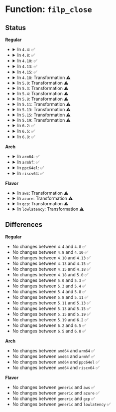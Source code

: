 # Function: <code>filp_close</code>

## Status
<b>Regular</b>
<ul>
<li>
<details>
<summary>In <code>4.4</code>: ✅</summary>

```c
int filp_close(struct file *filp, fl_owner_t id);
```

**Collision:** Unique Global

**Inline:** No

**Transformation:** False

**Instances:**

```
In fs/open.c (ffffffff812097c0)
Location: fs/open.c:1078
Inline: False
Direct callers:
  - kernel/acct.c:SyS_acct
  - kernel/acct.c:SyS_acct
  - kernel/acct.c:SyS_acct
  - kernel/acct.c:SyS_acct
  - mm/swapfile.c:SyS_swapoff
  - mm/swapfile.c:SyS_swapoff
  - mm/swapfile.c:SyS_swapon
  - fs/file.c:do_dup2
  - fs/file.c:__close_fd
  - fs/file.c:do_close_on_exec
  - fs/coredump.c:do_coredump
```
**Symbols:**

```
ffffffff812097c0-ffffffff81209830: filp_close (STB_GLOBAL)
```
</details>
</li>
<li>
<details>
<summary>In <code>4.8</code>: ✅</summary>

```c
int filp_close(struct file *filp, fl_owner_t id);
```

**Collision:** Unique Global

**Inline:** No

**Transformation:** False

**Instances:**

```
In fs/open.c (ffffffff8122f5b0)
Location: fs/open.c:1089
Inline: False
Direct callers:
  - kernel/acct.c:SyS_acct
  - kernel/acct.c:SyS_acct
  - kernel/acct.c:SyS_acct
  - kernel/acct.c:SyS_acct
  - mm/swapfile.c:SyS_swapon
  - mm/swapfile.c:SyS_swapoff
  - mm/swapfile.c:SyS_swapoff
  - fs/file.c:do_dup2
  - fs/file.c:do_close_on_exec
  - fs/file.c:__close_fd
  - fs/coredump.c:do_coredump
```
**Symbols:**

```
ffffffff8122f5b0-ffffffff8122f621: filp_close (STB_GLOBAL)
```
</details>
</li>
<li>
<details>
<summary>In <code>4.10</code>: ✅</summary>

```c
int filp_close(struct file *filp, fl_owner_t id);
```

**Collision:** Unique Global

**Inline:** No

**Transformation:** False

**Instances:**

```
In fs/open.c (ffffffff81241b00)
Location: fs/open.c:1106
Inline: False
Direct callers:
  - kernel/acct.c:SyS_acct
  - kernel/acct.c:SyS_acct
  - kernel/acct.c:SyS_acct
  - kernel/acct.c:SyS_acct
  - mm/swapfile.c:SyS_swapon
  - mm/swapfile.c:SyS_swapoff
  - mm/swapfile.c:SyS_swapoff
  - fs/file.c:do_dup2
  - fs/file.c:do_close_on_exec
  - fs/file.c:__close_fd
  - fs/coredump.c:do_coredump
```
**Symbols:**

```
ffffffff81241b00-ffffffff81241b71: filp_close (STB_GLOBAL)
```
</details>
</li>
<li>
<details>
<summary>In <code>4.13</code>: ✅</summary>

```c
int filp_close(struct file *filp, fl_owner_t id);
```

**Collision:** Unique Global

**Inline:** No

**Transformation:** False

**Instances:**

```
In fs/open.c (ffffffff8124cea0)
Location: fs/open.c:1132
Inline: False
Direct callers:
  - kernel/acct.c:SyS_acct
  - kernel/acct.c:SyS_acct
  - kernel/acct.c:SyS_acct
  - kernel/acct.c:SyS_acct
  - mm/swapfile.c:SyS_swapon
  - mm/swapfile.c:SyS_swapoff
  - mm/swapfile.c:SyS_swapoff
  - fs/file.c:do_dup2
  - fs/file.c:do_close_on_exec
  - fs/file.c:__close_fd
  - fs/coredump.c:do_coredump
  - fs/coredump.c:do_coredump
  - fs/coredump.c:do_coredump
```
**Symbols:**

```
ffffffff8124cea0-ffffffff8124cf13: filp_close (STB_GLOBAL)
```
</details>
</li>
<li>
<details>
<summary>In <code>4.15</code>: ✅</summary>

```c
int filp_close(struct file *filp, fl_owner_t id);
```

**Collision:** Unique Global

**Inline:** No

**Transformation:** False

**Instances:**

```
In fs/open.c (ffffffff8126ee10)
Location: fs/open.c:1132
Inline: False
Direct callers:
  - kernel/acct.c:SyS_acct
  - kernel/acct.c:SyS_acct
  - kernel/acct.c:SyS_acct
  - kernel/acct.c:SyS_acct
  - mm/swapfile.c:SYSC_swapon
  - mm/swapfile.c:SYSC_swapoff
  - mm/swapfile.c:SYSC_swapoff
  - fs/file.c:do_dup2
  - fs/file.c:do_close_on_exec
  - fs/file.c:__close_fd
  - fs/coredump.c:do_coredump
  - fs/coredump.c:do_coredump
  - fs/coredump.c:do_coredump
```
**Symbols:**

```
ffffffff8126ee10-ffffffff8126ee86: filp_close (STB_GLOBAL)
```
</details>
</li>
<li>
<details>
<summary>In <code>4.18</code>: Transformation ⚠️</summary>

```c
int filp_close(struct file *filp, fl_owner_t id);
```

**Collision:** Unique Global

**Inline:** No

**Transformation:** True

**Instances:**

```
In fs/open.c (0)
Location: fs/open.c:1174
Inline: False
Direct callers:
  - kernel/acct.c:acct_on
  - kernel/acct.c:acct_on
  - kernel/acct.c:acct_on
  - kernel/acct.c:acct_on
  - mm/swapfile.c:__do_sys_swapon
  - mm/swapfile.c:__do_sys_swapoff
  - mm/swapfile.c:__do_sys_swapoff
  - fs/file.c:do_dup2
  - fs/file.c:do_close_on_exec
  - fs/file.c:__close_fd
  - fs/coredump.c:do_coredump
  - fs/coredump.c:do_coredump
  - fs/coredump.c:do_coredump
```
**Symbols:**

```
ffffffff81297111-ffffffff81297125: filp_close.cold.22 (STB_LOCAL)
ffffffff81294ab0-ffffffff81294b17: filp_close (STB_GLOBAL)
```
</details>
</li>
<li>
<details>
<summary>In <code>5.0</code>: Transformation ⚠️</summary>

```c
int filp_close(struct file *filp, fl_owner_t id);
```

**Collision:** Unique Global

**Inline:** No

**Transformation:** True

**Instances:**

```
In fs/open.c (0)
Location: fs/open.c:1141
Inline: False
Direct callers:
  - kernel/acct.c:acct_on
  - kernel/acct.c:acct_on
  - kernel/acct.c:acct_on
  - kernel/acct.c:acct_on
  - mm/swapfile.c:__do_sys_swapon
  - mm/swapfile.c:__do_sys_swapoff
  - mm/swapfile.c:__do_sys_swapoff
  - fs/file.c:do_dup2
  - fs/file.c:do_close_on_exec
  - fs/file.c:__close_fd_get_file
  - fs/file.c:__close_fd
  - fs/coredump.c:do_coredump
  - fs/coredump.c:do_coredump
  - fs/coredump.c:do_coredump
```
**Symbols:**

```
ffffffff812abdc1-ffffffff812abdd5: filp_close.cold.19 (STB_LOCAL)
ffffffff812a9560-ffffffff812a95c7: filp_close (STB_GLOBAL)
```
</details>
</li>
<li>
<details>
<summary>In <code>5.3</code>: Transformation ⚠️</summary>

```c
int filp_close(struct file *filp, fl_owner_t id);
```

**Collision:** Unique Global

**Inline:** No

**Transformation:** True

**Instances:**

```
In fs/open.c (0)
Location: fs/open.c:1161
Inline: False
Direct callers:
  - kernel/acct.c:acct_on
  - kernel/acct.c:acct_on
  - kernel/acct.c:acct_on
  - kernel/acct.c:acct_on
  - mm/swapfile.c:__do_sys_swapon
  - mm/swapfile.c:__do_sys_swapoff
  - mm/swapfile.c:__do_sys_swapoff
  - fs/file.c:do_dup2
  - fs/file.c:do_close_on_exec
  - fs/file.c:__close_fd_get_file
  - fs/file.c:__close_fd
  - fs/coredump.c:do_coredump
  - fs/coredump.c:do_coredump
  - fs/coredump.c:do_coredump
```
**Symbols:**

```
ffffffff812c85d1-ffffffff812c85e5: filp_close.cold (STB_LOCAL)
ffffffff812c5cd0-ffffffff812c5d3b: filp_close (STB_GLOBAL)
```
</details>
</li>
<li>
<details>
<summary>In <code>5.4</code>: Transformation ⚠️</summary>

```c
int filp_close(struct file *filp, fl_owner_t id);
```

**Collision:** Unique Global

**Inline:** No

**Transformation:** True

**Instances:**

```
In fs/open.c (0)
Location: fs/open.c:1166
Inline: False
Direct callers:
  - kernel/acct.c:acct_on
  - kernel/acct.c:acct_on
  - kernel/acct.c:acct_on
  - kernel/acct.c:acct_on
  - mm/swapfile.c:__do_sys_swapon
  - mm/swapfile.c:__do_sys_swapoff
  - mm/swapfile.c:__do_sys_swapoff
  - fs/file.c:do_dup2
  - fs/file.c:do_close_on_exec
  - fs/file.c:__close_fd_get_file
  - fs/file.c:__close_fd
  - fs/coredump.c:do_coredump
  - fs/coredump.c:do_coredump
  - fs/coredump.c:do_coredump
```
**Symbols:**

```
ffffffff812d9fe1-ffffffff812d9ff5: filp_close.cold (STB_LOCAL)
ffffffff812d76e0-ffffffff812d774b: filp_close (STB_GLOBAL)
```
</details>
</li>
<li>
<details>
<summary>In <code>5.8</code>: Transformation ⚠️</summary>

```c
int filp_close(struct file *filp, fl_owner_t id);
```

**Collision:** Unique Global

**Inline:** No

**Transformation:** True

**Instances:**

```
In fs/open.c (0)
Location: fs/open.c:1273
Inline: False
Direct callers:
  - kernel/acct.c:acct_on
  - kernel/acct.c:acct_on
  - kernel/acct.c:acct_on
  - kernel/acct.c:acct_on
  - mm/swapfile.c:__do_sys_swapon
  - mm/swapfile.c:__do_sys_swapoff
  - mm/swapfile.c:__do_sys_swapoff
  - fs/file.c:do_dup2
  - fs/file.c:do_close_on_exec
  - fs/file.c:__close_fd
  - fs/io_uring.c:io_issue_sqe
  - fs/coredump.c:do_coredump
  - fs/proc/proc_sysctl.c:process_sysctl_arg
```
**Symbols:**

```
ffffffff81310463-ffffffff81310477: filp_close.cold (STB_LOCAL)
ffffffff8130d890-ffffffff8130d8fb: filp_close (STB_GLOBAL)
```
</details>
</li>
<li>
<details>
<summary>In <code>5.11</code>: Transformation ⚠️</summary>

```c
int filp_close(struct file *filp, fl_owner_t id);
```

**Collision:** Unique Global

**Inline:** No

**Transformation:** True

**Instances:**

```
In fs/open.c (0)
Location: fs/open.c:1271
Inline: False
Direct callers:
  - kernel/usermode_driver.c:blob_to_mnt
  - kernel/acct.c:acct_on
  - kernel/acct.c:acct_on
  - kernel/acct.c:acct_on
  - kernel/acct.c:acct_on
  - mm/swapfile.c:__do_sys_swapon
  - mm/swapfile.c:__do_sys_swapoff
  - mm/swapfile.c:__do_sys_swapoff
  - fs/file.c:replace_fd
  - fs/file.c:do_dup2
  - fs/file.c:do_close_on_exec
  - fs/file.c:__close_range
  - fs/io_uring.c:io_close
  - fs/coredump.c:do_coredump
  - fs/proc/proc_sysctl.c:process_sysctl_arg
```
**Symbols:**

```
ffffffff81bea480-ffffffff81bea494: filp_close.cold (STB_LOCAL)
ffffffff81319c90-ffffffff81319cfb: filp_close (STB_GLOBAL)
```
</details>
</li>
<li>
<details>
<summary>In <code>5.13</code>: Transformation ⚠️</summary>

```c
int filp_close(struct file *filp, fl_owner_t id);
```

**Collision:** Unique Global

**Inline:** No

**Transformation:** True

**Instances:**

```
In fs/open.c (0)
Location: fs/open.c:1293
Inline: False
Direct callers:
  - kernel/usermode_driver.c:umd_load_blob
  - kernel/usermode_driver.c:umd_load_blob
  - kernel/acct.c:acct_on
  - kernel/acct.c:acct_on
  - kernel/acct.c:acct_on
  - kernel/acct.c:acct_on
  - mm/swapfile.c:__do_sys_swapon
  - mm/swapfile.c:__do_sys_swapoff
  - mm/swapfile.c:__do_sys_swapoff
  - mm/huge_memory.c:split_huge_pages_in_file
  - fs/file.c:replace_fd
  - fs/file.c:do_dup2
  - fs/file.c:do_close_on_exec
  - fs/file.c:__close_range
  - fs/io_uring.c:io_issue_sqe
  - fs/coredump.c:do_coredump
  - fs/coredump.c:do_coredump
  - fs/coredump.c:do_coredump
  - fs/proc/proc_sysctl.c:process_sysctl_arg
```
**Symbols:**

```
ffffffff81bdc4ba-ffffffff81bdc4ce: filp_close.cold (STB_LOCAL)
ffffffff8131faa0-ffffffff8131fb0b: filp_close (STB_GLOBAL)
```
</details>
</li>
<li>
<details>
<summary>In <code>5.15</code>: Transformation ⚠️</summary>

```c
int filp_close(struct file *filp, fl_owner_t id);
```

**Collision:** Unique Global

**Inline:** No

**Transformation:** True

**Instances:**

```
In fs/open.c (0)
Location: fs/open.c:1311
Inline: False
Direct callers:
  - kernel/usermode_driver.c:umd_load_blob
  - kernel/usermode_driver.c:umd_load_blob
  - kernel/acct.c:acct_on
  - kernel/acct.c:acct_on
  - kernel/acct.c:acct_on
  - kernel/acct.c:acct_on
  - mm/swapfile.c:__do_sys_swapon
  - mm/swapfile.c:__do_sys_swapoff
  - mm/swapfile.c:__do_sys_swapoff
  - mm/huge_memory.c:split_huge_pages_in_file
  - fs/file.c:replace_fd
  - fs/file.c:do_dup2
  - fs/file.c:do_close_on_exec
  - fs/file.c:__close_range
  - fs/io_uring.c:io_close
  - fs/coredump.c:do_coredump
  - fs/coredump.c:do_coredump
  - fs/coredump.c:do_coredump
  - fs/proc/proc_sysctl.c:process_sysctl_arg
```
**Symbols:**

```
ffffffff81cc37b2-ffffffff81cc37c6: filp_close.cold (STB_LOCAL)
ffffffff8136d040-ffffffff8136d0ab: filp_close (STB_GLOBAL)
```
</details>
</li>
<li>
<details>
<summary>In <code>5.19</code>: Transformation ⚠️</summary>

```c
int filp_close(struct file *filp, fl_owner_t id);
```

**Collision:** Unique Global

**Inline:** No

**Transformation:** True

**Instances:**

```
In fs/open.c (0)
Location: fs/open.c:1378
Inline: False
Direct callers:
  - kernel/usermode_driver.c:umd_load_blob
  - kernel/usermode_driver.c:umd_load_blob
  - kernel/acct.c:acct_on
  - kernel/acct.c:acct_on
  - kernel/acct.c:acct_on
  - kernel/acct.c:acct_on
  - mm/swapfile.c:__do_sys_swapon
  - mm/swapfile.c:__do_sys_swapoff
  - mm/swapfile.c:__do_sys_swapoff
  - mm/huge_memory.c:split_huge_pages_in_file
  - fs/file.c:replace_fd
  - fs/file.c:do_dup2
  - fs/file.c:do_close_on_exec
  - fs/file.c:__close_range
  - fs/coredump.c:do_coredump
  - fs/coredump.c:do_coredump
  - fs/coredump.c:do_coredump
  - fs/coredump.c:do_coredump
  - fs/proc/proc_sysctl.c:process_sysctl_arg
  - io_uring/io_uring.c:io_close
```
**Symbols:**

```
ffffffff81e75f03-ffffffff81e75f17: filp_close.cold (STB_LOCAL)
ffffffff813eb3a0-ffffffff813eb40f: filp_close (STB_GLOBAL)
```
</details>
</li>
<li>
<details>
<summary>In <code>6.2</code>: ✅</summary>

```c
int filp_close(struct file *filp, fl_owner_t id);
```

**Collision:** Unique Global

**Inline:** No

**Transformation:** False

**Instances:**

```
In fs/open.c (ffffffff81473670)
Location: fs/open.c:1410
Inline: False
Direct callers:
  - kernel/usermode_driver.c:umd_load_blob
  - kernel/usermode_driver.c:umd_load_blob
  - kernel/acct.c:acct_on
  - kernel/acct.c:acct_on
  - kernel/acct.c:acct_on
  - kernel/acct.c:acct_on
  - mm/swapfile.c:__do_sys_swapon
  - mm/swapfile.c:__do_sys_swapoff
  - mm/swapfile.c:__do_sys_swapoff
  - mm/huge_memory.c:split_huge_pages_in_file
  - fs/file.c:replace_fd
  - fs/file.c:do_dup2
  - fs/file.c:do_close_on_exec
  - fs/file.c:__close_range
  - fs/coredump.c:do_coredump
  - fs/coredump.c:do_coredump
  - fs/coredump.c:do_coredump
  - fs/coredump.c:do_coredump
  - fs/proc/proc_sysctl.c:process_sysctl_arg
  - fs/proc/proc_sysctl.c:process_sysctl_arg
  - io_uring/openclose.c:io_close
```
**Symbols:**

```
ffffffff81473670-ffffffff81473701: filp_close (STB_GLOBAL)
```
</details>
</li>
<li>
<details>
<summary>In <code>6.5</code>: ✅</summary>

```c
int filp_close(struct file *filp, fl_owner_t id);
```

**Collision:** Unique Global

**Inline:** No

**Transformation:** False

**Instances:**

```
In fs/open.c (ffffffff814a7e70)
Location: fs/open.c:1506
Inline: False
Direct callers:
  - kernel/usermode_driver.c:umd_load_blob
  - kernel/usermode_driver.c:umd_load_blob
  - kernel/acct.c:acct_on
  - kernel/acct.c:acct_on
  - kernel/acct.c:acct_on
  - kernel/acct.c:acct_on
  - mm/swapfile.c:__do_sys_swapon
  - mm/swapfile.c:__do_sys_swapoff
  - mm/swapfile.c:__do_sys_swapoff
  - mm/huge_memory.c:split_huge_pages_in_file
  - fs/file.c:replace_fd
  - fs/file.c:do_dup2
  - fs/file.c:do_close_on_exec
  - fs/file.c:__close_range
  - fs/coredump.c:do_coredump
  - fs/coredump.c:do_coredump
  - fs/coredump.c:do_coredump
  - fs/coredump.c:do_coredump
  - fs/proc/proc_sysctl.c:process_sysctl_arg
  - fs/proc/proc_sysctl.c:process_sysctl_arg
  - io_uring/openclose.c:io_close
```
**Symbols:**

```
ffffffff814a7e70-ffffffff814a7f04: filp_close (STB_GLOBAL)
```
</details>
</li>
<li>
<details>
<summary>In <code>6.8</code>: ✅</summary>

```c
int filp_close(struct file *filp, fl_owner_t id);
```

**Collision:** Unique Global

**Inline:** No

**Transformation:** False

**Instances:**

```
In fs/open.c (ffffffff814d8ab0)
Location: fs/open.c:1523
Inline: False
Direct callers:
  - kernel/acct.c:acct_on
  - kernel/acct.c:acct_on
  - kernel/acct.c:acct_on
  - kernel/acct.c:acct_on
  - mm/swapfile.c:__do_sys_swapon
  - mm/swapfile.c:__do_sys_swapoff
  - mm/swapfile.c:__do_sys_swapoff
  - mm/huge_memory.c:split_huge_pages_in_file
  - fs/file.c:replace_fd
  - fs/file.c:do_dup2
  - fs/file.c:do_close_on_exec
  - fs/file.c:__close_range
  - fs/coredump.c:do_coredump
  - fs/coredump.c:do_coredump
  - fs/coredump.c:do_coredump
  - fs/coredump.c:do_coredump
  - fs/proc/proc_sysctl.c:process_sysctl_arg
  - fs/proc/proc_sysctl.c:process_sysctl_arg
  - io_uring/openclose.c:io_close
```
**Symbols:**

```
ffffffff814d8ab0-ffffffff814d8adf: filp_close (STB_GLOBAL)
```
</details>
</li>
</ul>
<b>Arch</b>
<ul>
<li>
<details>
<summary>In <code>arm64</code>: ✅</summary>

```c
int filp_close(struct file *filp, fl_owner_t id);
```

**Collision:** Unique Global

**Inline:** No

**Transformation:** False

**Instances:**

```
In fs/open.c (ffff80001037cac0)
Location: fs/open.c:1166
Inline: False
Direct callers:
  - kernel/acct.c:__arm64_sys_acct
  - kernel/acct.c:__arm64_sys_acct
  - kernel/acct.c:__arm64_sys_acct
  - kernel/acct.c:__arm64_sys_acct
  - mm/swapfile.c:__do_sys_swapon
  - mm/swapfile.c:__do_sys_swapoff
  - mm/swapfile.c:__do_sys_swapoff
  - fs/file.c:do_dup2
  - fs/file.c:do_close_on_exec
  - fs/file.c:__close_fd_get_file
  - fs/file.c:__close_fd
  - fs/coredump.c:do_coredump
```
**Symbols:**

```
ffff80001037cac0-ffff80001037cb58: filp_close (STB_GLOBAL)
```
</details>
</li>
<li>
<details>
<summary>In <code>armhf</code>: ✅</summary>

```c
int filp_close(struct file *filp, fl_owner_t id);
```

**Collision:** Unique Global

**Inline:** No

**Transformation:** False

**Instances:**

```
In fs/open.c (c056741c)
Location: fs/open.c:1166
Inline: False
Direct callers:
  - kernel/acct.c:__se_sys_acct
  - kernel/acct.c:__se_sys_acct
  - kernel/acct.c:__se_sys_acct
  - kernel/acct.c:__se_sys_acct
  - mm/swapfile.c:__do_sys_swapon
  - mm/swapfile.c:__do_sys_swapoff
  - mm/swapfile.c:__do_sys_swapoff
  - fs/file.c:do_dup2
  - fs/file.c:do_close_on_exec
  - fs/file.c:__close_fd_get_file
  - fs/file.c:__close_fd
  - fs/coredump.c:do_coredump
```
**Symbols:**

```
c056741c-c05674a8: filp_close (STB_GLOBAL)
```
</details>
</li>
<li>
<details>
<summary>In <code>ppc64el</code>: ✅</summary>

```c
int filp_close(struct file *filp, fl_owner_t id);
```

**Collision:** Unique Global

**Inline:** No

**Transformation:** False

**Instances:**

```
In fs/open.c (c000000000471db0)
Location: fs/open.c:1166
Inline: False
Direct callers:
  - kernel/acct.c:__se_sys_acct
  - kernel/acct.c:__se_sys_acct
  - mm/swapfile.c:__do_sys_swapon
  - mm/swapfile.c:__do_sys_swapoff
  - mm/swapfile.c:__do_sys_swapoff
  - fs/file.c:do_dup2
  - fs/file.c:do_close_on_exec
  - fs/file.c:__close_fd_get_file
  - fs/file.c:__close_fd
  - fs/coredump.c:do_coredump
  - fs/coredump.c:do_coredump
  - fs/coredump.c:do_coredump
```
**Symbols:**

```
c000000000471db0-c000000000471e84: filp_close (STB_GLOBAL)
```
</details>
</li>
<li>
<details>
<summary>In <code>riscv64</code>: ✅</summary>

```c
int filp_close(struct file *filp, fl_owner_t id);
```

**Collision:** Unique Global

**Inline:** No

**Transformation:** False

**Instances:**

```
In fs/open.c (ffffffe000253044)
Location: fs/open.c:1166
Inline: False
Direct callers:
  - kernel/acct.c:__se_sys_acct
  - kernel/acct.c:__se_sys_acct
  - kernel/acct.c:__se_sys_acct
  - kernel/acct.c:__se_sys_acct
  - mm/swapfile.c:__do_sys_swapon
  - mm/swapfile.c:__do_sys_swapoff
  - mm/swapfile.c:__do_sys_swapoff
  - fs/file.c:do_dup2
  - fs/file.c:do_close_on_exec
  - fs/file.c:__close_fd_get_file
  - fs/file.c:__close_fd
  - fs/coredump.c:do_coredump
  - fs/coredump.c:do_coredump
  - fs/coredump.c:do_coredump
```
**Symbols:**

```
ffffffe000253044-ffffffe0002530c4: filp_close (STB_GLOBAL)
```
</details>
</li>
</ul>
<b>Flavor</b>
<ul>
<li>
<details>
<summary>In <code>aws</code>: Transformation ⚠️</summary>

```c
int filp_close(struct file *filp, fl_owner_t id);
```

**Collision:** Unique Global

**Inline:** No

**Transformation:** True

**Instances:**

```
In fs/open.c (0)
Location: fs/open.c:1166
Inline: False
Direct callers:
  - kernel/acct.c:acct_on
  - kernel/acct.c:acct_on
  - kernel/acct.c:acct_on
  - kernel/acct.c:acct_on
  - mm/swapfile.c:__do_sys_swapon
  - mm/swapfile.c:__do_sys_swapoff
  - mm/swapfile.c:__do_sys_swapoff
  - fs/file.c:do_dup2
  - fs/file.c:do_close_on_exec
  - fs/file.c:__close_fd_get_file
  - fs/file.c:__close_fd
  - fs/coredump.c:do_coredump
  - fs/coredump.c:do_coredump
  - fs/coredump.c:do_coredump
```
**Symbols:**

```
ffffffff812d25c1-ffffffff812d25d5: filp_close.cold (STB_LOCAL)
ffffffff812cfcc0-ffffffff812cfd2b: filp_close (STB_GLOBAL)
```
</details>
</li>
<li>
<details>
<summary>In <code>azure</code>: Transformation ⚠️</summary>

```c
int filp_close(struct file *filp, fl_owner_t id);
```

**Collision:** Unique Global

**Inline:** No

**Transformation:** True

**Instances:**

```
In fs/open.c (0)
Location: fs/open.c:1166
Inline: False
Direct callers:
  - kernel/acct.c:acct_on
  - kernel/acct.c:acct_on
  - kernel/acct.c:acct_on
  - kernel/acct.c:acct_on
  - mm/swapfile.c:__do_sys_swapon
  - mm/swapfile.c:__do_sys_swapoff
  - mm/swapfile.c:__do_sys_swapoff
  - fs/file.c:do_dup2
  - fs/file.c:do_close_on_exec
  - fs/file.c:__close_fd_get_file
  - fs/file.c:__close_fd
  - fs/coredump.c:do_coredump
  - fs/coredump.c:do_coredump
  - fs/coredump.c:do_coredump
```
**Symbols:**

```
ffffffff812c3241-ffffffff812c3255: filp_close.cold (STB_LOCAL)
ffffffff812c0940-ffffffff812c09ab: filp_close (STB_GLOBAL)
```
</details>
</li>
<li>
<details>
<summary>In <code>gcp</code>: Transformation ⚠️</summary>

```c
int filp_close(struct file *filp, fl_owner_t id);
```

**Collision:** Unique Global

**Inline:** No

**Transformation:** True

**Instances:**

```
In fs/open.c (0)
Location: fs/open.c:1166
Inline: False
Direct callers:
  - kernel/acct.c:acct_on
  - kernel/acct.c:acct_on
  - kernel/acct.c:acct_on
  - kernel/acct.c:acct_on
  - mm/swapfile.c:__do_sys_swapon
  - mm/swapfile.c:__do_sys_swapoff
  - mm/swapfile.c:__do_sys_swapoff
  - fs/file.c:do_dup2
  - fs/file.c:do_close_on_exec
  - fs/file.c:__close_fd_get_file
  - fs/file.c:__close_fd
  - fs/coredump.c:do_coredump
  - fs/coredump.c:do_coredump
  - fs/coredump.c:do_coredump
```
**Symbols:**

```
ffffffff812d03d1-ffffffff812d03e5: filp_close.cold (STB_LOCAL)
ffffffff812cdad0-ffffffff812cdb3b: filp_close (STB_GLOBAL)
```
</details>
</li>
<li>
<details>
<summary>In <code>lowlatency</code>: Transformation ⚠️</summary>

```c
int filp_close(struct file *filp, fl_owner_t id);
```

**Collision:** Unique Global

**Inline:** No

**Transformation:** True

**Instances:**

```
In fs/open.c (0)
Location: fs/open.c:1166
Inline: False
Direct callers:
  - kernel/acct.c:acct_on
  - kernel/acct.c:acct_on
  - kernel/acct.c:acct_on
  - kernel/acct.c:acct_on
  - mm/swapfile.c:__do_sys_swapon
  - mm/swapfile.c:__do_sys_swapoff
  - mm/swapfile.c:__do_sys_swapoff
  - fs/file.c:do_dup2
  - fs/file.c:do_close_on_exec
  - fs/file.c:__close_fd_get_file
  - fs/file.c:__close_fd
  - fs/coredump.c:do_coredump
  - fs/coredump.c:do_coredump
  - fs/coredump.c:do_coredump
```
**Symbols:**

```
ffffffff812e1201-ffffffff812e1215: filp_close.cold (STB_LOCAL)
ffffffff812de8e0-ffffffff812de94b: filp_close (STB_GLOBAL)
```
</details>
</li>
</ul>

## Differences
<b>Regular</b>
<ul>
<li>
No changes between <code>4.4</code> and <code>4.8</code> ✅
</li>
<li>
No changes between <code>4.8</code> and <code>4.10</code> ✅
</li>
<li>
No changes between <code>4.10</code> and <code>4.13</code> ✅
</li>
<li>
No changes between <code>4.13</code> and <code>4.15</code> ✅
</li>
<li>
No changes between <code>4.15</code> and <code>4.18</code> ✅
</li>
<li>
No changes between <code>4.18</code> and <code>5.0</code> ✅
</li>
<li>
No changes between <code>5.0</code> and <code>5.3</code> ✅
</li>
<li>
No changes between <code>5.3</code> and <code>5.4</code> ✅
</li>
<li>
No changes between <code>5.4</code> and <code>5.8</code> ✅
</li>
<li>
No changes between <code>5.8</code> and <code>5.11</code> ✅
</li>
<li>
No changes between <code>5.11</code> and <code>5.13</code> ✅
</li>
<li>
No changes between <code>5.13</code> and <code>5.15</code> ✅
</li>
<li>
No changes between <code>5.15</code> and <code>5.19</code> ✅
</li>
<li>
No changes between <code>5.19</code> and <code>6.2</code> ✅
</li>
<li>
No changes between <code>6.2</code> and <code>6.5</code> ✅
</li>
<li>
No changes between <code>6.5</code> and <code>6.8</code> ✅
</li>
</ul>
<b>Arch</b>
<ul>
<li>
No changes between <code>amd64</code> and <code>arm64</code> ✅
</li>
<li>
No changes between <code>amd64</code> and <code>armhf</code> ✅
</li>
<li>
No changes between <code>amd64</code> and <code>ppc64el</code> ✅
</li>
<li>
No changes between <code>amd64</code> and <code>riscv64</code> ✅
</li>
</ul>
<b>Flavor</b>
<ul>
<li>
No changes between <code>generic</code> and <code>aws</code> ✅
</li>
<li>
No changes between <code>generic</code> and <code>azure</code> ✅
</li>
<li>
No changes between <code>generic</code> and <code>gcp</code> ✅
</li>
<li>
No changes between <code>generic</code> and <code>lowlatency</code> ✅
</li>
</ul>

